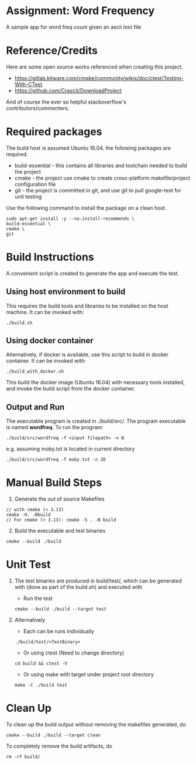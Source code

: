 # Assignment: Word Frequency
A sample app for word freq count given an ascii text file

# Reference/Credits
Here are some open source works referenced when creating this project.

- https://gitlab.kitware.com/cmake/community/wikis/doc/ctest/Testing-With-CTest
- https://github.com/Crascit/DownloadProject

And of course the ever so helpful stackoverflow's contributors/commenters.

# Required packages
The build host is assumed Ubuntu 16.04. the following packages are required.
* build-essential - this contains all libraries and toolchain needed to build the project
* cmake - the project use cmake to create cross-platform makefile/project configuration file
* git - the project is committed in git, and use git to pull google-test for unit testing

Use the following command to install the package on a clean host.
```
sudo apt-get install -y --no-install-recommends \
build-essential \
cmake \
git
```

# Build Instructions
A convenient script is created to generate the app and execute the test.

## Using host environment to build
This requires the build tools and libraries to be installed on the host machine.
It can be invoked with:
```
./build.sh
```

## Using docker container
Alternatively, if docker is available, use this script to build in docker container.
It can be invoked with:
```
./build_with_docker.sh
```

This build the docker image (Ubuntu 16.04) with necessary tools installed, and invoke the build script
from the docker container.

## Output and Run
The executable program is created in ./build/src/. The program executable is named **wordfreq**.
To run the program:
```
./build/src/wordfreq -f <input filepath> -n N
```
e.g. assuming moby.txt is located in current directory
```
./build/src/wordfreq -f moby.txt -n 20
```

# Manual Build Steps

1. Generate the out of source Makefiles
```
// with cmake (< 3.13)
cmake -H. -Bbuild
// For cmake (> 3.13): cmake -S . -B build
```

2. Build the executable and test binaries
```
cmake --build ./build
```

# Unit Test

1. The test binaries are produced in build/test/, which can be generated with
   (done as part of the build.sh) and executed with
   - Run the test
    ```
    cmake --build ./build --target test
    ```

2. Alternatively
   - Each can be runs individually
    ```
    ./build/test/<TestBinary>
    ```
   - Or using ctest (Need to change directory)
    ```
    cd build && ctest -V
    ```
   - Or using make with target under project root directory
    ```
    make -C ./build test
    ```

# Clean Up
To clean up the build output without removing the makefiles generated, do
```
cmake --build ./build --target clean
```

To completely remove the build artifacts, do
```
rm -rf build/
```